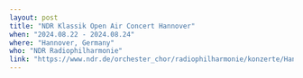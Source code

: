 ```yaml
---
layout: post
title: "NDR Klassik Open Air Concert Hannover"
when: "2024.08.22 - 2024.08.24"
where: "Hannover, Germany"
who: "NDR Radiophilharmonie"
link: "https://www.ndr.de/orchester_chor/radiophilharmonie/konzerte/Hannover-Klassik-Open-Air-2024,klassikopenair450.html"
---
```

